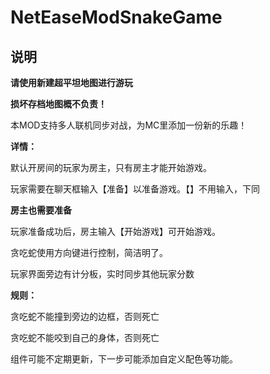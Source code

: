 # NetEaseModSnakeGame

## 说明

**请使用新建超平坦地图进行游玩**

**损坏存档地图概不负责！**

本MOD支持多人联机同步对战，为MC里添加一份新的乐趣！

**详情：**

默认开房间的玩家为房主，只有房主才能开始游戏。

玩家需要在聊天框输入【准备】以准备游戏。【】不用输入，下同

**房主也需要准备**

玩家准备成功后，房主输入【开始游戏】可开始游戏。

贪吃蛇使用方向键进行控制，简洁明了。

玩家界面旁边有计分板，实时同步其他玩家分数



**规则：**

贪吃蛇不能撞到旁边的边框，否则死亡

贪吃蛇不能咬到自己的身体，否则死亡



组件可能不定期更新，下一步可能添加自定义配色等功能。
